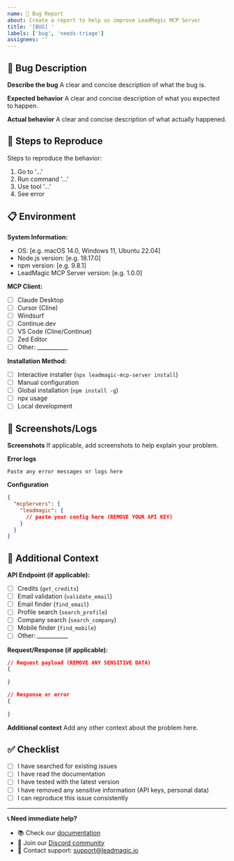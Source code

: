 ```yaml
---
name: 🐛 Bug Report
about: Create a report to help us improve LeadMagic MCP Server
title: '[BUG] '
labels: ['bug', 'needs-triage']
assignees: ''
---
```


## 🐛 Bug Description

**Describe the bug**
A clear and concise description of what the bug is.

**Expected behavior**
A clear and concise description of what you expected to happen.

**Actual behavior**
A clear and concise description of what actually happened.

## 🔄 Steps to Reproduce

Steps to reproduce the behavior:
1. Go to '...'
2. Run command '...'
3. Use tool '...'
4. See error

## 📋 Environment

**System Information:**
- OS: [e.g. macOS 14.0, Windows 11, Ubuntu 22.04]
- Node.js version: [e.g. 18.17.0]
- npm version: [e.g. 9.8.1]
- LeadMagic MCP Server version: [e.g. 1.0.0]

**MCP Client:**
- [ ] Claude Desktop
- [ ] Cursor (Cline)
- [ ] Windsurf
- [ ] Continue.dev
- [ ] VS Code (Cline/Continue)
- [ ] Zed Editor
- [ ] Other: ___________

**Installation Method:**
- [ ] Interactive installer (`npx leadmagic-mcp-server install`)
- [ ] Manual configuration
- [ ] Global installation (`npm install -g`)
- [ ] npx usage
- [ ] Local development

## 📱 Screenshots/Logs

**Screenshots**
If applicable, add screenshots to help explain your problem.

**Error logs**
```
Paste any error messages or logs here
```

**Configuration**
```json
{
  "mcpServers": {
    "leadmagic": {
      // paste your config here (REMOVE YOUR API KEY)
    }
  }
}
```

## 🔧 Additional Context

**API Endpoint (if applicable):**
- [ ] Credits (`get_credits`)
- [ ] Email validation (`validate_email`)
- [ ] Email finder (`find_email`)
- [ ] Profile search (`search_profile`)
- [ ] Company search (`search_company`)
- [ ] Mobile finder (`find_mobile`)
- [ ] Other: ___________

**Request/Response (if applicable):**
```json
// Request payload (REMOVE ANY SENSITIVE DATA)
{
  
}

// Response or error
{
  
}
```

**Additional context**
Add any other context about the problem here.

## ✅ Checklist

- [ ] I have searched for existing issues
- [ ] I have read the documentation
- [ ] I have tested with the latest version
- [ ] I have removed any sensitive information (API keys, personal data)
- [ ] I can reproduce this issue consistently

---

**📞 Need immediate help?** 
- 📚 Check our [documentation](https://github.com/LeadMagic/leadmagic-mcp/blob/main/README.md)
- 💬 Join our [Discord community](https://discord.gg/leadmagic)
- 📧 Contact support: support@leadmagic.io 